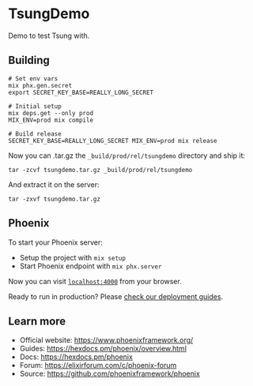 # TsungDemo

Demo to test Tsung with.

## Building

```
# Set env vars
mix phx.gen.secret
export SECRET_KEY_BASE=REALLY_LONG_SECRET

# Initial setup
mix deps.get --only prod
MIX_ENV=prod mix compile

# Build release
SECRET_KEY_BASE=REALLY_LONG_SECRET MIX_ENV=prod mix release
```

Now you can .tar.gz the `_build/prod/rel/tsungdemo` directory and ship it:
```
tar -zcvf tsungdemo.tar.gz _build/prod/rel/tsungdemo
```

And extract it on the server:
```
tar -zxvf tsungdemo.tar.gz
```

## Phoenix

To start your Phoenix server:

  * Setup the project with `mix setup`
  * Start Phoenix endpoint with `mix phx.server`

Now you can visit [`localhost:4000`](http://localhost:4000) from your browser.

Ready to run in production? Please [check our deployment guides](https://hexdocs.pm/phoenix/deployment.html).

## Learn more

  * Official website: https://www.phoenixframework.org/
  * Guides: https://hexdocs.pm/phoenix/overview.html
  * Docs: https://hexdocs.pm/phoenix
  * Forum: https://elixirforum.com/c/phoenix-forum
  * Source: https://github.com/phoenixframework/phoenix
